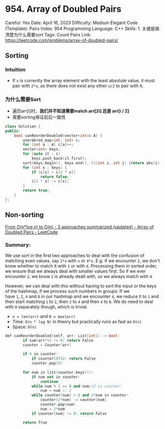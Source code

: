# 954. Array of Doubled Pairs

Careful: Yes
Date: April 16, 2023
Difficulty: Medium
Elegant Code (Template): Pairs
Index: 954
Programming Language: C++
Skills: 1. 关键是搞清楚为什么需要sort
Tags: Count Pairs
Link: https://leetcode.com/problems/array-of-doubled-pairs/

## Sorting

### I**ntuition**

- If `x` is currently the array element with the least absolute value, it must pair with `2*x`, as there does not exist any other `x/2` to pair with it.

### 为什么需要Sort

- 遍历arr[i]时，**我们并不知道需要match arr[2i] 还是 arr[i / 2]**
- 需要sorting保证前后一致性

```cpp
class Solution {
public:
    bool canReorderDoubled(vector<int>& A) {
        unordered_map<int, int> c;
        for (int a : A) c[a]++;
        vector<int> keys;
        for (auto it : c)
            keys.push_back(it.first);
        sort(keys.begin(), keys.end(), [](int i, int j) {return abs(i) < abs(j);});
        for (int x : keys) {
            if (c[x] > c[2 * x])
                return false;
            c[2 * x] -= c[x];
        }
        return true;
    }
};
```

## Non-sorting

[From O(n*log n) to O(n) - 3 approaches summarized (updated) - Array of Doubled Pairs - LeetCode](https://leetcode.com/problems/array-of-doubled-pairs/discuss/1397916/From-O(n*log-n)-to-O(n)-3-approaches-summarized-(updated))

### **Summary:**

We use sort in the first two approaches to deal with the confusion of matching even values, say `2*x` with `x` or `4*x`. E.g. if we encounter `2`, we don't know whether to match it with `1` or with `4`. Processing them in sorted order, we ensure that we always deal with smaller values first. So if we ever encounter `2`, we know `1` is already dealt with, so we always match with `4`.

However, we can deal with this without having to sort the input or the keys of the hashmap, if we process such numbers in groups. If we have `1`, `2`, `4` and `8` in our hashmap and we encounter `4`, we reduce it to `1` and then start matching `1` to `2`, then `2` to `4` and then `4` to `8`. We do need to deal with `0` separately though, which is trivial.

- `n = len(arr)` and `N = max(arr)`
- Time: `O(n * log N)` in theory but practically runs as fast as `O(n)`
- Space: `O(n)`

```cpp
def canReorderDoubled(self, arr: List[int]) -> bool:
        if sum(arr)%3 != 0: return False
        counter = Counter(arr)
        
        if 0 in counter:
            if counter[0]%2: return False
            counter.pop(0)
            
        for num in list(counter.keys()):
            if num not in counter: 
                continue
            while num % 2 == 0 and num//2 in counter: 
                num = num // 2
            while counter[num] > 0 and 2*num in counter:
                counter[2*num] -= counter[num]
                counter.pop(num)
                num = 2*num
            if counter[num] != 0: return False

        return True
```